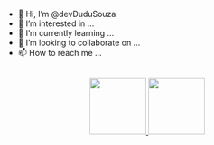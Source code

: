 - 👋 Hi, I’m @devDuduSouza
- 👀 I’m interested in ...
- 🌱 I’m currently learning ...
- 💞️ I’m looking to collaborate on ...
- 📫 How to reach me ...

 <br>
<div align="center">
  <a href="https://github.com/devDuduSouza">
  <img height="100em" src="https://github-readme-stats.vercel.app/api?username=devDuduSouza&show_icons=true&theme=dark&include_all_commits=true&count_private=true"/>
  <img height="100em" src="https://github-readme-stats.vercel.app/api/top-langs/?username=devDuduSouza&layout=compact&langs_count=7&theme=dark"/>
</div>
